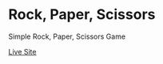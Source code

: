 # Rock, Paper, Scissors
Simple Rock, Paper, Scissors Game

[Live Site](https://jthefox.github.io/03-mini-project/)
